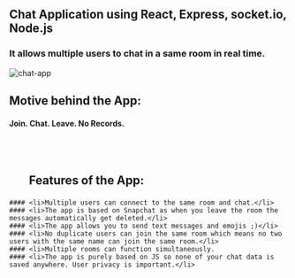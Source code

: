 ## Chat Application using React, Express, socket.io, Node.js
### It allows multiple users to chat in a same room in real time.


![chat-app](https://user-images.githubusercontent.com/31348093/91637318-46c18a80-ea25-11ea-9acf-fbda18a529be.png)


## Motive behind the App:
#### Join. Chat. Leave. No Records.

<br></br>

## <ul><b>Features of the App:</b>
    #### <li>Multiple users can connect to the same room and chat.</li>
    #### <li>The app is based on Snapchat as when you leave the room the messages automatically get deleted.</li>
    #### <li>The app allows you to send text messages and emojis ;)</li>
    #### <li>No duplicate users can join the same room which means no two users with the same name can join the same room.</li>
    #### <li>Multiple rooms can function simultaneously.
    #### <li>The app is purely based on JS so none of your chat data is saved anywhere. User privacy is important.</li>
</ul>
